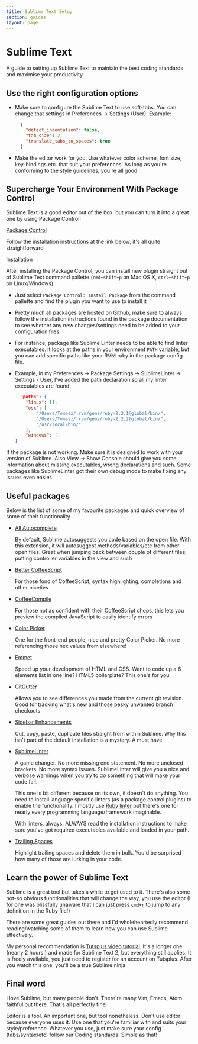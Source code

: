```yaml
---
title: Sublime Text Setup
section: guides
layout: page
---
```


Sublime Text
============

A guide to setting up Sublime Text to maintain the best coding standards and maximise your productivity

Use the right configuration options
---------------

* Make sure to configure the Sublime Text to use soft-tabs. You can change that settings in Preferences -> Settings (User). Example:

  ```JSON
    {
      "detect_indentation": false,
      "tab_size": 2,
      "translate_tabs_to_spaces": true
    }
  ```

* Make the editor work for you. Use whatever color scheme, font size, key-bindings etc. that suit your preferences. As long as you're conforming to the style guidelines, you're all good

Supercharge Your Environment With Package Control
---------------
Sublime Text is a good editor out of the box, but you can turn it into a great one by using Package Control!

[Package Control](https://packagecontrol.io/)

Follow the installation instructions at the link below, it's all quite straightforward

[Installation](https://packagecontrol.io/installation)

After installing the Package Control, you can install new plugin straight out of Sublime Text command pallette (```cmd+shift+p``` on Mac OS X, ```ctrl+shift+p``` on Linux/Windows).

* Just select ```Package Control: Install Package``` from the command pallette and find the plugin you want to use to install it

* Pretty much all packages are hosted on Github, make sure to always follow the installation instructions found in the package documentation to see whether any new changes/settings need to be added to your configuration files

* For instance, package like Sublime Linter needs to be able to find linter executables. It looks at the paths in your environment ```PATH``` variable, but you can add specific paths like your RVM ruby in the package config file.

* Example, in my Preferences -> Package Settings -> SublimeLinter -> Settings - User, I've added the path declaration so all my linter executables are found:

  ```JSON
    "paths": {
      "linux": [],
      "osx": [
          "/Users/Tomasz/.rvm/gems/ruby-2.3.1@global/bin/",
          "/Users/Tomasz/.rvm/gems/ruby-2.2.2@global/bin/",
          "/usr/local/bin/"
      ],
      "windows": []
  }
  ```

If the package is not working. Make sure it is designed to work with your version of Sublime. Also View -> Show Console should give you some information about missing executables, wrong declarations and such. Some packages like SublimeLinter got their own debug mode to make fixing any issues even easier.

Useful packages
-----------

Below is the list of some of my favourite packages and quick overview of some of their functionality

* [All Autocomplete](https://github.com/alienhard/SublimeAllAutocomplete)

  By default, Sublime autosuggests you code based on the open file. With this extension, it will autosuggest methods/variables/etc from other open files. Great when jumping back between couple of different files, putting controller variables in the view and such

* [Better CoffeeScript](https://github.com/aponxi/sublime-better-coffeescript)

  For those fond of CoffeeScript, syntax highlighting, completions and other niceties

* [CoffeeCompile](https://github.com/surjikal/sublime-coffee-compile)

  For those not as confident with their CoffeeScript chops, this lets you preview the compiled JavaScript to easily identify errors

* [Color Picker](https://github.com/weslly/ColorPicker)

  One for the front-end people, nice and pretty Color Picker. No more referencing those hex values from elsewhere!

* [Emmet](https://github.com/sergeche/emmet-sublime)

  Speed up your development of HTML and CSS. Want to code up a 6 elements list in one line? HTML5 boilerplate? This one's for you

* [GitGutter](https://github.com/jisaacks/GitGutter)

  Allows you to see differences you made from the current git revision. Good for tracking what's new and those pesky unwanted branch checkouts

* [Sidebar Enhancements](https://github.com/titoBouzout/SideBarEnhancements)

  Cut, copy, paste, duplicate files straight from within Sublime. Why this isn't part of the default installation is a mystery. A must have

* [SublimeLinter](SublimeLinter3)

  A game changer. No more missing end statement. No more unclosed brackets. No more syntax issues. SublimeLinter will give you a nice and verbose warnings when you try to do something that will make your code fail.

  This one is bit different because on its own, it doesn't do anything. You need to install language specific linters (as a package control plugins) to enable the functionality. I mostly use [Ruby linter](https://github.com/SublimeLinter/SublimeLinter-ruby) but there's one for nearly every programming language/framework imaginable.

  With linters, always, ALWAYS read the installation instructions to make sure you've got required executables available and loaded in your path.

* [Trailing Spaces](https://github.com/SublimeText/TrailingSpaces)

  Highlight trailing spaces and delete them in bulk. You'd be surprised how many of those are lurking in your code.


Learn the power of Sublime Text
-----------
Sublime is a great tool but takes a while to get used to it. There's also some not-so obvious functionalities that will change the way, you use the editor (I for one was blissfully unaware that I can just press ```cmd+r``` to jump to any definition in the Ruby file!)

There are some great guides out there and I'd wholeheartedly recommend reading/watching some of them to learn how you can use Sublime effectively.

My personal recommendation is [Tutsplus video tutorial](http://code.tutsplus.com/courses/perfect-workflow-in-sublime-text-2). It's a longer one (nearly 2 hours!) and made for Sublime Text 2, but everything still applies. It is freely available, you just need to register for an account on Tutsplus. After you watch this one, you'll be a true Sublime ninja

Final word
-----------
I love Sublime, but many people don't. There're many Vim, Emacs, Atom faithful out there. That's all perfectly fine.

Editor is a tool. An important one, but tool nonetheless. Don't use editor because everyone uses it. Use one that you're familiar with and suits your style/preference. Whatever you use, just make sure your config (tabs/syntax/etc) follow our [Coding standards](https://cleversteam.github.io/guides/ruby_rails_style_guide.html). Simple as that!

